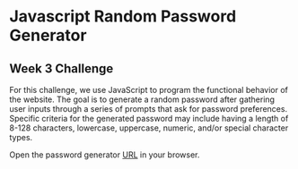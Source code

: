 # Javascript Random Password Generator 

## Week 3 Challenge
 For this challenge, we use JavaScript to program the functional behavior of the website. The goal is to generate a random password after gathering user inputs through a series of prompts that ask for password preferences. Specific criteria for the generated password may include having a length of 8-128 characters, lowercase, uppercase, numeric, and/or special character types.

Open the password generator [URL](https://jennyferconstanza.github.io/week3/) in your browser.
